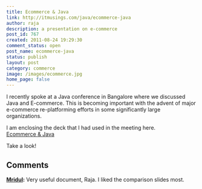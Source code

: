 ```yaml
---
title: Ecommerce & Java
link: http://itmusings.com/java/ecommerce-java
author: raja
description: a presentation on e-commerce
post_id: 767
created: 2011-08-24 19:29:30
comment_status: open
post_name: ecommerce-java
status: publish
layout: post
category: commerce
image: /images/ecommerce.jpg
home_page: false
---
```



I recently spoke at a Java conference in Bangalore where we discussed Java and E-commerce. This is becoming important with the advent of major e-commerce re-platforming efforts in some significantly large organizations.

I am enclosing the deck that I had used in the meeting here.  
[Ecommerce & Java](/images/2011/08/Ecommerce-Java.pdf)

Take a look!

## Comments

**[Mridul](#1970 "2011-11-14 09:51:59"):** Very useful document, Raja. I liked the comparison slides most.

